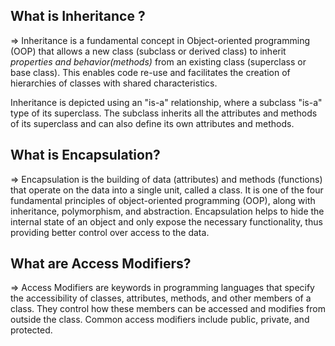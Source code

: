 ## What is Inheritance ?
  => Inheritance is a fundamental concept in Object-oriented programming (OOP) that allows a new class (subclass or derived class) to inherit *properties and 
  behavior(methods)* from an existing class (superclass or base class). This enables code re-use and facilitates the creation of hierarchies of classes with shared
  characteristics.

  Inheritance is depicted using an "is-a" relationship, where a subclass "is-a" type of its superclass. The subclass inherits all the attributes and methods of its 
  superclass and can also define its own attributes and methods.

## What is Encapsulation?
=> Encapsulation is the building of data (attributes) and methods (functions) that operate on the data into a single
unit, called a class. It is one of the four fundamental principles of object-oriented programming (OOP), along with
inheritance, polymorphism, and abstraction. Encapsulation helps to hide the internal state of an object and only expose the necessary functionality, thus providing better control over access to the data.

## What are Access Modifiers?
=> Access Modifiers are keywords in programming languages that specify the accessibility of classes, attributes, methods, and other members of a class. They control how these members can be accessed and modifies from outside the class. Common access modifiers include public, private, and protected.
